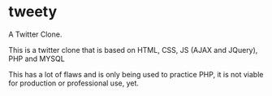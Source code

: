 # tweety
A Twitter Clone.

This is a twitter clone that is based on HTML, CSS, JS (AJAX and JQuery), PHP and MYSQL

This has a lot of flaws and is only being used to practice PHP, it is not viable for production or professional use, yet.
